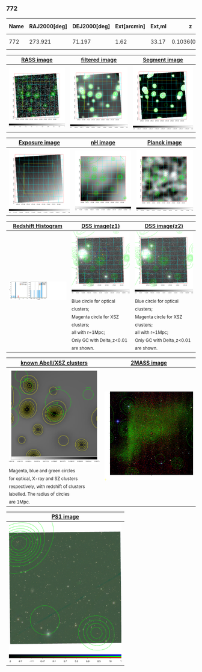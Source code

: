 <div STYLE="page-break-after: always;"></div>

### 772

|Name|RAJ2000[deg]|DEJ2000[deg] |Ext[arcmin]| Ext,ml | z | z_src| C|GC(XSZ,Delta_z<0.01)| GC(OPT,Delta_z<0.01)|GC| R_sig[arcmin] | R500[arcmin] | R500[Mpc]| CRsig[c/s] | CR500[c/s] |L500[1E44 erg/s]|F500[1E-12 erg/s/cm^2]| M500[1E14 Msun]|Tx[keV]|Cnt_sig|Beta|Rc[arcmin]|Comment|Alias|
|---|---|---|---|---|---|------|---|--------|---------|----------|---|---|---|---|---|---|---|---|---|---|---|---|---|---|
|772| 273.921| 71.197| 1.62| 33.17| 0.1036(0.007)| z1,| G| -| -| N, W| 10.262| 5.336| 0.609| 0.031(0.010)| 0.028(0.010)| 0.126(0.020)| 0.461(0.074)| 0.71(0.06)| 1.79(0.09)| 160.4| 0.931(-0.087+0.051)| 3.128(-0.418+0.349)| -| t032|

|[RASS image](../image/772/772_img.pdf)|[filtered image](../image/772/772_fil.pdf)|[Segment image](../image/772/772_seg.pdf)|
|-------------------|--------------------|-------------------|
| <img src="../image/772/772_img.png" width="300">  | <img src="../image/772/772_fil.png" width="300">   | <img src="../image/772/772_seg.png" width="300">  |

|[Exposure image](../image/772/772_mex.pdf)| [nH image](../image/772/772_nh.pdf)| [Planck image](../image/772/772_p.pdf)|
|-------------------|--------------------|-------------------|
|<img src="../image/772/772_mex.png" width="300">   | <img src="../image/772/772_nh.png" width="300">    | <img src="../image/772/772_p.png" width="300"> |

|[Redshift Histogram](../image/772/772_zg.pdf) | [DSS image(z1)](../image/772/772_dss_z1.pdf)      |  [DSS image(z2)](../image/772/772_dss_z2.pdf)    |
|-------------------|--------------------|-------------------|
|<img src="../image/772/772_zg.png" width="300"> |<img src="../image/772/772_dss_z1.png" width="300"> <sub><br>Blue circle for optical clusters; <br>Magenta circle for XSZ clusters; <br>all with r=1Mpc; <br>Only GC with Delta_z<0.01 are shown. </sub>| <img src="../image/772/772_dss_z2.png" width="300"><sub><br>Blue circle for optical clusters; <br>Magenta circle for XSZ clusters; <br>all with r=1Mpc; <br>Only GC with Delta_z<0.01 are shown. </sub> |

|[known Abell/XSZ clusters](../image/772/772_gc.pdf) | [2MASS image](../image/772/772_2mass.pdf)      |
|-------------------|-------------------|
|<img src=../image/772/772_gc.png width="300"> <br><sub>Magenta, blue and green circles <br>for optical, X-ray and SZ clusters <br>respectively, with redshift of clusters <br>labelled. The radius of circles <br>are 1Mpc.</sub>|<img src="../image/772/772_2mass.png" width="300">  |

|[PS1 image](../image/772/772_ps1.pdf)            |
|-------------------|
| <img src="../image/772/772_ps1.pdf" width="300">  |
